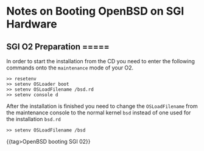 # Notes on Booting OpenBSD on SGI Hardware

## SGI O2 Preparation =====
In order to start the installation from the CD you need to enter the following
commands onto the `maintenance` mode of your O2.
```
>> resetenv
>> setenv OSLoader boot
>> setenv OSLoadFilename /bsd.rd
>> setenv console d
```

After the installation is finished you need to change the `OSLoadFilename` from
the maintenance console to the normal kernel `bsd` instead of one used for the
installation `bsd.rd`
```
>> setenv OSLoadFilename /bsd
```
{{tag>OpenBSD booting SGI 02}}
